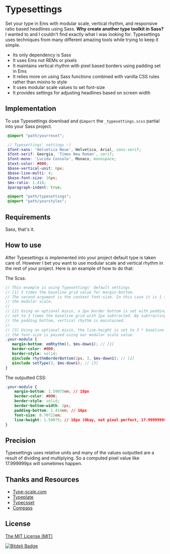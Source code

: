 Typesettings
============

Set your type in Ems with modular scale, vertical rhythm, and responsive ratio based headlines using Sass. **Why create another type toolkit in Sass?** I wanted to and I couldn't find exactly what I was looking for. Typesettings uses techniques from many different amazing tools while trying to keep it simple.

 * Its only dependency is Sass
 * It uses Ems not REMs or pixels
 * It maintains vertical rhythm with pixel based borders using padding set in Ems
 * It relies more on using Sass functions combined with vanilla CSS rules rather than mixins to style
 * It uses modular scale values to set font-size
 * It provides settings for adjusting headlines based on screen width

## Implementation

To use Typesettings download and `@import` the `_typesettings.scss` partial into your Sass project.

```scss
 @import "path/yourreset";

 // Typesettings' settings :)
 $font-sans: 'Helvetica Neue', Helvetica, Arial, sans-serif;
 $font-serif: Georgia, 'Times New Roman', serif;
 $font-mono: 'Lucida Console', Monaco, monospace;
 $text-color: #000;
 $base-vertical-unit: 6px;
 $base-line-multi: 4;
 $base-font-size: 16px;
 $ms-ratio: 1.414;
 $paragraph-indent: true;

 @import "path/typesettings";
 @import "path/yourstyles";
```

## Requirements

Sass, that's it.

## How to use

After Typesettings is implemented into your project default type is taken care of. However I bet you want to use modular scale and vertical rhythm in the rest of your project. Here is an example of how to do that:

The Scss:

```scss
// This example is using Typesettings' default settings
// [1] 3 times the baseline grid value for margin-bottom.
// The second argument is the context font-size. In this case it is 1 step down in
// the modular scale.
//
// [2] Using an optional mixin, a 2px border bottom is set with padding bottom
// set to 3 times the baseline grid with 2px subtracted. By subtracting the 2px from
// the padding bottom, vertical rhythm is maintained.
//
// [3] Using an optional mixin, the line-height is set to 3 * baseline grid. Then
// the font-size is passed using our modular scale value.
.your-module {
   margin-bottom: emRhythm(3, $ms-down1); // [1]
   border-color: #000;
   border-style: solid;
   @include rhythmBorderBottom(2px, 3, $ms-down1); // [2]
   @include setType(3, $ms-down1); // [3]
}
```

The outputted CSS:

```css
.your-module {
    margin-bottom: 1.59075em; // 18px
    border-color: #000;
    border-style: solid;
    border-bottom-width: 2px;
    padding-bottom: 1.414em; // 16px
    font-size: 0.70721em;
    line-height: 1.59075; // 18px (Okay, not pixel perfect, 17.9999999999px)
}
```

## Precision

Typesettings uses relative units and many of the values outputted are a result of dividing and multiplying. So a computed pixel value like 17.999999px will sometimes happen.

## Thanks and Resources

* [Type-scale.com](http://type-scale.com/)
* [Typeplate](https://github.com/typeplate/typeplate.github.io)
* [Typecsset](https://github.com/csswizardry/typecsset)
* [Compass](https://github.com/chriseppstein/compass)

## License

[The MIT License (MIT)](https://github.com/ianrose/typesettings/blob/master/LICENSE)




[![Bitdeli Badge](https://d2weczhvl823v0.cloudfront.net/ianrose/typesettings/trend.png)](https://bitdeli.com/free "Bitdeli Badge")

